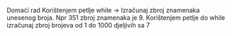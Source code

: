 Domaći rad
Korištenjem petlje while -> Izračunaj zbroj znamenaka unesenog broja. Npr 351 zbroj znamenaka je 9.
Korištenjem petlje do while izračunaj zbroj brojeva od 1 do 1000 djeljivih sa 7
